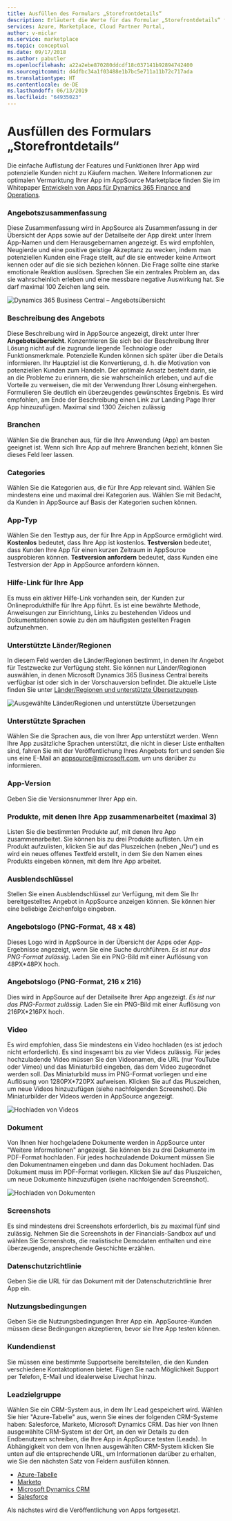 ```yaml
---
title: Ausfüllen des Formulars „Storefrontdetails“
description: Erläutert die Werte für das Formular „Storefrontdetails“ für eine neue Dynamics 365 Business Central-App.
services: Azure, Marketplace, Cloud Partner Portal,
author: v-miclar
ms.service: marketplace
ms.topic: conceptual
ms.date: 09/17/2018
ms.author: pabutler
ms.openlocfilehash: a22a2ebe870280ddcdf18c037141b92894742400
ms.sourcegitcommit: d4dfbc34a1f03488e1b7bc5e711a11b72c717ada
ms.translationtype: HT
ms.contentlocale: de-DE
ms.lasthandoff: 06/13/2019
ms.locfileid: "64935023"
---
```

<a name="how-to-fill-out-the-storefront-details-form"></a>Ausfüllen des Formulars „Storefrontdetails“
===========================================

Die einfache Auflistung der Features und Funktionen Ihrer App wird potenzielle Kunden nicht zu Käufern machen. Weitere Informationen zur optimalen Vermarktung Ihrer App im AppSource Marketplace finden Sie im Whitepaper [Entwickeln von Apps für Dynamics 365 Finance and Operations](https://go.microsoft.com/fwlink/?linkid=841518).  


### <a name="offer-summary"></a>Angebotszusammenfassung

Diese Zusammenfassung wird in AppSource als Zusammenfassung in der Übersicht der Apps sowie auf der Detailseite der App direkt unter Ihrem App-Namen und dem Herausgebernamen angezeigt. Es wird empfohlen, Neugierde und eine positive geistige Akzeptanz zu wecken, indem man potenziellen Kunden eine Frage stellt, auf die sie entweder keine Antwort kennen oder auf die sie sich beziehen können. Die Frage sollte eine starke emotionale Reaktion auslösen. Sprechen Sie ein zentrales Problem an, das sie wahrscheinlich erleben und eine messbare negative Auswirkung hat. Sie darf maximal 100 Zeichen lang sein.

![Dynamics 365 Business Central – Angebotsübersicht](./media/d365-financials/image018.png)


### <a name="offer-description"></a>Beschreibung des Angebots

Diese Beschreibung wird in AppSource angezeigt, direkt unter Ihrer **Angebotsübersicht**. Konzentrieren Sie sich bei der Beschreibung Ihrer Lösung nicht auf die zugrunde liegende Technologie oder Funktionsmerkmale. Potenzielle Kunden können sich später über die Details informieren. Ihr Hauptziel ist die Konvertierung, d. h. die Motivation von potenziellen Kunden zum Handeln. Der optimale Ansatz besteht darin, sie an die Probleme zu erinnern, die sie wahrscheinlich erleben, und auf die Vorteile zu verweisen, die mit der Verwendung Ihrer Lösung einhergehen. Formulieren Sie deutlich ein überzeugendes gewünschtes Ergebnis. Es wird empfohlen, am Ende der Beschreibung einen Link zur Landing Page Ihrer App hinzuzufügen. Maximal sind 1300 Zeichen zulässig

### <a name="industries"></a>Branchen

Wählen Sie die Branchen aus, für die Ihre Anwendung (App) am besten geeignet ist. Wenn sich Ihre App auf mehrere Branchen bezieht, können Sie dieses Feld leer lassen.

### <a name="categories"></a>Categories

Wählen Sie die Kategorien aus, die für Ihre App relevant sind. Wählen Sie mindestens eine und maximal drei Kategorien aus. Wählen Sie mit Bedacht, da Kunden in AppSource auf Basis der Kategorien suchen können.

### <a name="app-type"></a>App-Typ

Wählen Sie den Testtyp aus, der für Ihre App in AppSource ermöglicht wird.
**Kostenlos** bedeutet, dass Ihre App ist kostenlos. **Testversion** bedeutet, dass Kunden Ihre App für einen kurzen Zeitraum in AppSource ausprobieren können. **Testversion anfordern** bedeutet, dass Kunden eine Testversion der App in AppSource anfordern können.

### <a name="help-link-for-your-app"></a>Hilfe-Link für Ihre App

Es muss ein aktiver Hilfe-Link vorhanden sein, der Kunden zur Onlineprodukthilfe für Ihre App führt. Es ist eine bewährte Methode, Anweisungen zur Einrichtung, Links zu bestehenden Videos und Dokumentationen sowie zu den am häufigsten gestellten Fragen aufzunehmen.

### <a name="supported-countriesregions"></a>Unterstützte Länder/Regionen

In diesem Feld werden die Länder/Regionen bestimmt, in denen Ihr Angebot für Testzwecke zur Verfügung steht. Sie können nur Länder/Regionen auswählen, in denen Microsoft Dynamics 365 Business Central bereits verfügbar ist oder sich in der Vorschauversion befindet. Die aktuelle Liste finden Sie unter [Länder/Regionen und unterstützte Übersetzungen](https://docs.microsoft.com/dynamics-nav/compliance/apptest-countries-and-translations).

![Ausgewählte Länder/Regionen und unterstützte Übersetzungen](./media/d365-financials/image008.png)


### <a name="supported-languages"></a>Unterstützte Sprachen

Wählen Sie die Sprachen aus, die von Ihrer App unterstützt werden. Wenn Ihre App zusätzliche Sprachen unterstützt, die nicht in dieser Liste enthalten sind, fahren Sie mit der Veröffentlichung Ihres Angebots fort und senden Sie uns eine E-Mail an <appsource@microsoft.com>, um uns darüber zu informieren.

### <a name="app-version"></a>App-Version

Geben Sie die Versionsnummer Ihrer App ein.

### <a name="products-your-app-works-with-max-3"></a>Produkte, mit denen Ihre App zusammenarbeitet (maximal 3)

Listen Sie die bestimmten Produkte auf, mit denen Ihre App zusammenarbeitet. Sie können bis zu drei Produkte auflisten. Um ein Produkt aufzulisten, klicken Sie auf das Pluszeichen (neben „Neu“) und es wird ein neues offenes Textfeld erstellt, in dem Sie den Namen eines Produkts eingeben können, mit dem Ihre App arbeitet.

### <a name="hide-key"></a>Ausblendschlüssel

Stellen Sie einen Ausblendschlüssel zur Verfügung, mit dem Sie Ihr bereitgestelltes Angebot in AppSource anzeigen können. Sie können hier eine beliebige Zeichenfolge eingeben.

### <a name="offer-logo-png-format-48x48"></a>Angebotslogo (PNG-Format, 48 x 48)

Dieses Logo wird in AppSource in der Übersicht der Apps oder App-Ergebnisse angezeigt, wenn Sie eine Suche durchführen. *Es ist nur das PNG-Format zulässig.*  Laden Sie ein PNG-Bild mit einer Auflösung von 48PX\*48PX hoch.

### <a name="offer-logo-png-format-216x216"></a>Angebotslogo (PNG-Format, 216 x 216)

Dies wird in AppSource auf der Detailseite Ihrer App angezeigt. *Es ist nur das PNG-Format zulässig.* Laden Sie ein PNG-Bild mit einer Auflösung von 216PX\*216PX hoch.

### <a name="video"></a>Video

Es wird empfohlen, dass Sie mindestens ein Video hochladen (es ist jedoch nicht erforderlich). Es sind insgesamt bis zu vier Videos zulässig. Für jedes hochzuladende Video müssen Sie den Videonamen, die URL (nur YouTube oder Vimeo) und das Miniaturbild eingeben, das dem Video zugeordnet werden soll. Das Miniaturbild muss im PNG-Format vorliegen und eine Auflösung von 1280PX\*720PX aufweisen. Klicken Sie auf das Pluszeichen, um neue Videos hinzuzufügen (siehe nachfolgenden Screenshot). Die Miniaturbilder der Videos werden in AppSource angezeigt.

![Hochladen von Videos](./media/d365-financials/image009.png)


### <a name="document"></a>Dokument

Von Ihnen hier hochgeladene Dokumente werden in AppSource unter \"Weitere Informationen\" angezeigt.
Sie können bis zu drei Dokumente im PDF-Format hochladen. Für jedes hochzuladende Dokument müssen Sie den Dokumentnamen eingeben und dann das Dokument hochladen. Das Dokument muss im PDF-Format vorliegen. Klicken Sie auf das Pluszeichen, um neue Dokumente hinzuzufügen (siehe nachfolgenden Screenshot).

![Hochladen von Dokumenten](./media/d365-financials/image010.png)


### <a name="screenshots"></a>Screenshots

Es sind mindestens drei Screenshots erforderlich, bis zu maximal fünf sind zulässig. Nehmen Sie die Screenshots in der Financials-Sandbox auf und wählen Sie Screenshots, die realistische Demodaten enthalten und eine überzeugende, ansprechende Geschichte erzählen.

### <a name="privacy-policy"></a>Datenschutzrichtlinie

Geben Sie die URL für das Dokument mit der Datenschutzrichtlinie Ihrer App ein.

### <a name="terms-of-use"></a>Nutzungsbedingungen

Geben Sie die Nutzungsbedingungen Ihrer App ein. AppSource-Kunden müssen diese Bedingungen akzeptieren, bevor sie Ihre App testen können.

### <a name="customer-support"></a>Kundendienst

Sie müssen eine bestimmte Supportseite bereitstellen, die den Kunden verschiedene Kontaktoptionen bietet. Fügen Sie nach Möglichkeit Support per Telefon, E-Mail und idealerweise Livechat hinzu.

### <a name="lead-destination"></a>Leadzielgruppe

Wählen Sie ein CRM-System aus, in dem Ihr Lead gespeichert wird. Wählen Sie hier \"Azure-Tabelle\" aus, wenn Sie eines der folgenden CRM-Systeme haben: Salesforce, Marketo, Microsoft Dynamics CRM. Das hier von Ihnen ausgewählte CRM-System ist der Ort, an den wir Details zu den Endbenutzern schreiben, die Ihre App in AppSource testen (Leads). In Abhängigkeit von dem von Ihnen ausgewählten CRM-System klicken Sie unten auf die entsprechende URL, um Informationen darüber zu erhalten, wie Sie den nächsten Satz von Feldern ausfüllen können.

-   [Azure-Tabelle](./cloud-partner-portal-lead-management-instructions-azure-table.md)
-   [Marketo](./cloud-partner-portal-lead-management-instructions-marketo.md)
-   [Microsoft Dynamics CRM](./cloud-partner-portal-lead-management-instructions-dynamics.md)
-   [Salesforce](./cloud-partner-portal-lead-management-instructions-salesforce.md)

Als nächstes wird die Veröffentlichung von Apps fortgesetzt.
